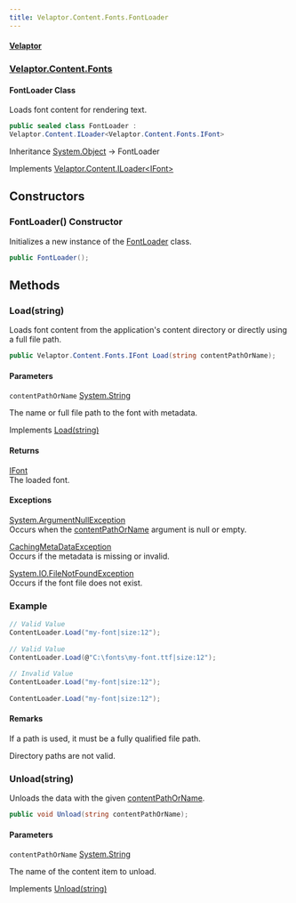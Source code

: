 ```yaml
---
title: Velaptor.Content.Fonts.FontLoader
---
```


#### [Velaptor](Namespaces.md 'Velaptor Namespaces')
### [Velaptor.Content.Fonts](Velaptor.Content.Fonts.md 'Velaptor.Content.Fonts')

#### FontLoader Class

Loads font content for rendering text.

```csharp
public sealed class FontLoader :
Velaptor.Content.ILoader<Velaptor.Content.Fonts.IFont>
```

Inheritance [System.Object](https://docs.microsoft.com/en-us/dotnet/api/System.Object 'System.Object') → FontLoader

Implements [Velaptor.Content.ILoader&lt;](Velaptor.Content.ILoader_T_.md 'Velaptor.Content.ILoader<T>')[IFont](Velaptor.Content.Fonts.IFont.md 'Velaptor.Content.Fonts.IFont')[&gt;](Velaptor.Content.ILoader_T_.md 'Velaptor.Content.ILoader<T>')
## Constructors

<a name='Velaptor.Content.Fonts.FontLoader.FontLoader()'></a>

### FontLoader() Constructor

Initializes a new instance of the [FontLoader](Velaptor.Content.Fonts.FontLoader.md 'Velaptor.Content.Fonts.FontLoader') class.

```csharp
public FontLoader();
```
## Methods

<a name='Velaptor.Content.Fonts.FontLoader.Load(string)'></a>

### Load(string) 

Loads font content from the application's content directory or directly using a full file path.

```csharp
public Velaptor.Content.Fonts.IFont Load(string contentPathOrName);
```
#### Parameters

<a name='Velaptor.Content.Fonts.FontLoader.Load(string).contentPathOrName'></a>

`contentPathOrName` [System.String](https://docs.microsoft.com/en-us/dotnet/api/System.String 'System.String')

The name or full file path to the font with metadata.

Implements [Load(string)](Velaptor.Content.ILoader_T_.md#Velaptor.Content.ILoader_T_.Load(string) 'Velaptor.Content.ILoader<T>.Load(string)')

#### Returns
[IFont](Velaptor.Content.Fonts.IFont.md 'Velaptor.Content.Fonts.IFont')  
The loaded font.

#### Exceptions

[System.ArgumentNullException](https://docs.microsoft.com/en-us/dotnet/api/System.ArgumentNullException 'System.ArgumentNullException')  
Occurs when the [contentPathOrName](Velaptor.Content.Fonts.FontLoader.md#Velaptor.Content.Fonts.FontLoader.Load(string).contentPathOrName 'Velaptor.Content.Fonts.FontLoader.Load(string).contentPathOrName') argument is null or empty.

[CachingMetaDataException](Velaptor.Content.Exceptions.CachingMetaDataException.md 'Velaptor.Content.Exceptions.CachingMetaDataException')  
Occurs if the metadata is missing or invalid.

[System.IO.FileNotFoundException](https://docs.microsoft.com/en-us/dotnet/api/System.IO.FileNotFoundException 'System.IO.FileNotFoundException')  
Occurs if the font file does not exist.

### Example
  
```csharp  
// Valid Value  
ContentLoader.Load("my-font|size:12");  
  
// Valid Value  
ContentLoader.Load(@"C:\fonts\my-font.ttf|size:12");  
  
// Invalid Value  
ContentLoader.Load("my-font|size:12");  
  
ContentLoader.Load("my-font|size:12");  
```

#### Remarks
If a path is used, it must be a fully qualified file path.  
  
Directory paths are not valid.

<a name='Velaptor.Content.Fonts.FontLoader.Unload(string)'></a>

### Unload(string) 

Unloads the data with the given [contentPathOrName](Velaptor.Content.Fonts.FontLoader.md#Velaptor.Content.Fonts.FontLoader.Unload(string).contentPathOrName 'Velaptor.Content.Fonts.FontLoader.Unload(string).contentPathOrName').

```csharp
public void Unload(string contentPathOrName);
```
#### Parameters

<a name='Velaptor.Content.Fonts.FontLoader.Unload(string).contentPathOrName'></a>

`contentPathOrName` [System.String](https://docs.microsoft.com/en-us/dotnet/api/System.String 'System.String')

The name of the content item to unload.

Implements [Unload(string)](Velaptor.Content.ILoader_T_.md#Velaptor.Content.ILoader_T_.Unload(string) 'Velaptor.Content.ILoader<T>.Unload(string)')